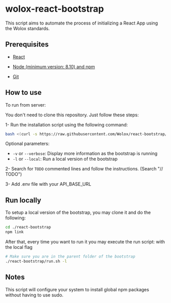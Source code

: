 wolox-react-bootstrap
==================

This script aims to automate the process of initializing a React App using the Wolox standards.

## Prerequisites

- [React](https://facebook.github.io/react/docs/getting-started.html)

- [Node (minimum version: 8.10) and npm](https://github.com/creationix/nvm#install-script)

- [Git](https://git-scm.com/book/en/v2/Getting-Started-Installing-Git)


## How to use

To run from server:

You don't need to clone this repository. Just follow these steps:

1- Run the installation script using the following command:

```bash
bash <(curl -s https://raw.githubusercontent.com/Wolox/react-bootstrap/development/run.sh)
```
Optional parameters:

- `-v` or `--verbose`: Display more information as the bootstrap is running
- `-l` or `--local`: Run a local version of the bootstrap

2- Search for `TODO` commented lines and follow the instructions. (Search "// TODO")

3- Add .env file with your API_BASE_URL

## Run locally

To setup a local version of the bootstrap, you may clone it and do the following:
```bash
cd ./react-bootstrap
npm link
```

After that, every time you want to run it you may execute the run script: with the local flag
```bash
# Make sure you are in the parent folder of the bootstrap
./react-bootstrap/run.sh -l
```

## Notes

This script will configure your system to install global npm packages without having to use sudo.




